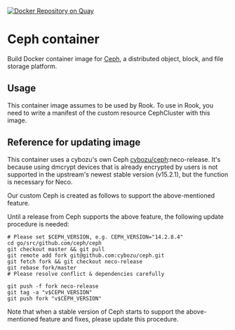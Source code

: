 [![Docker Repository on Quay](https://quay.io/repository/cybozu/ceph/status "Docker Repository on Quay")](https://quay.io/repository/cybozu/ceph)

Ceph container
==============

Build Docker container image for [Ceph][], a distributed object, block, and file storage platform.

Usage
-----

This container image assumes to be used by Rook.
To use in Rook, you need to write a manifest of the custom resource CephCluster with this image.

Reference for updating image
----------------------------

This container uses a cybozu's own Ceph [cybozu/ceph][]:neco-release. It's because using dmcrypt devices that is already encrypted by users is not supported in the upstream's newest stable version (v15.2.1), but the function is  necessary for Neco.

Our custom Ceph is created as follows to support the above-mentioned feature.

Until a release from Ceph supports the above feature, the following update procedure is needed:

```
# Please set $CEPH_VERSION, e.g. CEPH_VERSION="14.2.8.4"
cd go/src/github.com/ceph/ceph
git checkout master && git pull
git remote add fork git@github.com:cybozu/ceph.git
git fetch fork && git checkout neco-release
git rebase fork/master
# Please resolve conflict & dependencies carefully

git push -f fork neco-release
git tag -a "v$CEPH_VERSION"
git push fork "v$CEPH_VERSION"
```

Note that when a stable version of Ceph starts to support the above-mentioned feature and fixes, please update this procedure.

[Ceph]: https://github.com/ceph/ceph
[cybozu/ceph]: https://github.com/cybozu/ceph
